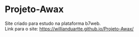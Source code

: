 # Projeto-Awax

Site criado para estudo na plataforma b7web.<br/>
Link para o site: https://willianduartte.github.io/Projeto-Awax/
